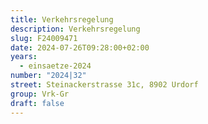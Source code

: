 ```yaml
---
title: Verkehrsregelung
description: Verkehrsregelung
slug: F24009471
date: 2024-07-26T09:28:00+02:00
years:
  - einsaetze-2024
number: "2024|32"
street: Steinackerstrasse 31c, 8902 Urdorf
group: Vrk-Gr
draft: false
---
```

